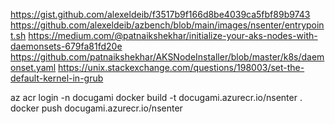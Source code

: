 

https://gist.github.com/alexeldeib/f3517b9f166d8be4039ca5fbf89b9743
https://github.com/alexeldeib/azbench/blob/main/images/nsenter/entrypoint.sh
https://medium.com/@patnaikshekhar/initialize-your-aks-nodes-with-daemonsets-679fa81fd20e
https://github.com/patnaikshekhar/AKSNodeInstaller/blob/master/k8s/daemonset.yaml
https://unix.stackexchange.com/questions/198003/set-the-default-kernel-in-grub

az acr login -n docugami
docker build -t docugami.azurecr.io/nsenter .
docker push docugami.azurecr.io/nsenter
